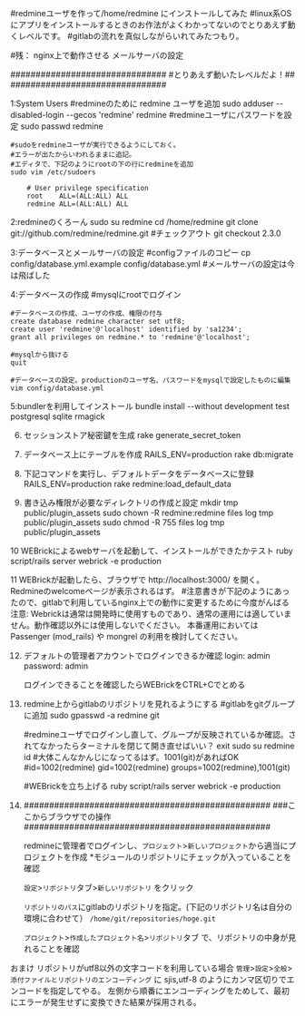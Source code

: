 #redmineユーザを作って/home/redmine にインストールしてみた
#linux系OSにアプリをインストールするときのお作法がよくわかってないのでとりあえず動くレベルです。
#gitlabの流れを真似しながらいれてみたつもり。

#残：
	nginx上で動作させる
	メールサーバの設定


###############################
#とりあえず動いたレベルだよ！##
###############################


1:System Users
	#redmineのために redmine ユーザを追加
	sudo adduser --disabled-login --gecos 'redmine' redmine
	#redmineユーザにパスワードを設定
	sudo passwd redmine

	#sudoをredmineユーザが実行できるようにしておく。
	#エラーが出たからいわれるままに追記。
	#エディタで、下記のようにrootの下の行にredmineを追加
	sudo vim /etc/sudoers
		
		# User privilege specification
		root    ALL=(ALL:ALL) ALL
		redmine ALL=(ALL:ALL) ALL

2:redmineのくろーん
	sudo su redmine
	cd /home/redmine
	git clone git://github.com/redmine/redmine.git
	#チェックアウト
	git checkout 2.3.0


3:データベースとメールサーバの設定
	#configファイルのコピー
	cp config/database.yml.example config/database.yml
	#メールサーバの設定は今は飛ばした

4:データベースの作成
	#mysqlにrootでログイン


	#データベースの作成、ユーザの作成、権限の付与
	create database redmine character set utf8;
	create user 'redmine'@'localhost' identified by 'sa1234';
	grant all privileges on redmine.* to 'redmine'@'localhost';

	#mysqlから抜ける
	quit
	
	#データベースの設定。productionのユーザ名、パスワードをmysqlで設定したものに編集
	vim config/database.yml

5:bundlerを利用してインストール
	bundle install --without development test postgresql sqlite rmagick

6. セッションストア秘密鍵を生成
	rake generate_secret_token

7. データベース上にテーブルを作成
	RAILS_ENV=production rake db:migrate

8. 下記コマンドを実行し、デフォルトデータをデータベースに登録
	RAILS_ENV=production rake redmine:load_default_data

9. 書き込み権限が必要なディレクトリの作成と設定
	mkdir tmp public/plugin_assets 
	sudo chown -R redmine:redmine files log tmp public/plugin_assets
	sudo chmod -R 755 files log tmp public/plugin_assets
	
	
10 WEBrickによるwebサーバを起動して、インストールができたかテスト
	ruby script/rails server webrick -e production

11 WEBrickが起動したら、ブラウザで http://localhost:3000/ を開く。Redmineのwelcomeページが表示されるはず。
	#注意書きが下記のようにあったので、gitlabで利用しているnginx上での動作に変更するために今度がんばる
	注意: Webrickは通常は開発時に使用すものであり、通常の運用には適していません。動作確認以外には使用しないでください。
	本番運用においてはPassenger (mod_rails) や mongrel の利用を検討してください。

12. デフォルトの管理者アカウントでログインできるか確認
	login: admin
	password: admin
	
	
	ログインできることを確認したらWEBrickをCTRL+Cでとめる



13. redmine上からgitlabのリポジトリを見れるようにする
	#gitlabをgitグループに追加
	sudo gpasswd -a redmine git
	
	#redmineユーザでログインし直して、グループが反映されているか確認。されてなかったらターミナルを閉じて開き直せばいい？
	exit
	sudo su redmine
	id
	#大体こんなかんじになってるはず。1001(git)があればOK
	#id=1002(redmine) gid=1002(redmine) groups=1002(redmine),1001(git)

	#WEBrickを立ち上げる
	ruby script/rails server webrick -e production



14.	#################################################
	###ここからブラウザでの操作
	#################################################

	redmineに管理者でログインし、`プロジェクト`>`新しいプロジェクト`から適当にプロジェクトを作成
	*モジュールのリポジトリにチェックが入っていることを確認
	
	`設定`>`リポジトリ`タブ>`新しいリポジトリ` をクリック
	
	`リポジトリのパス`にgitlabのリポジトリを指定。(下記のリポジトリ名は自分の環境に合わせて）
	`/home/git/repositories/hoge.git`

	`プロジェクト`>`作成したプロジェクト名`>`リポジトリ`タブ
	で、リポジトリの中身が見れることを確認
	
おまけ
	リポジトリがutf8以外の文字コードを利用している場合
	`管理`>`設定`>`全般`>`添付ファイルとリポジトリのエンコーディング`
	に
	sjis,utf-8
	のようにカンマ区切りでエンコードを指定してやる。
	左側から順番にエンコーディングをためして、最初にエラーが発生せずに変換できた結果が採用される。

